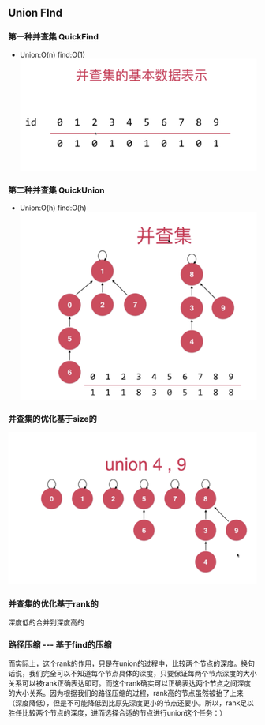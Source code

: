 

## Union FInd

### 第一种并查集 QuickFind
- Union:O(n) find:O(1) 
![数组表示](../photo/15.png)

### 第二种并查集 QuickUnion
    
- Union:O(h) find:O(h)
![数组表示](../photo/16.png)


### 并查集的优化基于size的
![数组表示](../photo/17.png)

### 并查集的优化基于rank的

深度低的合并到深度高的


### 路径压缩 --- 基于find的压缩

而实际上，这个rank的作用，只是在union的过程中，比较两个节点的深度。换句话说，我们完全可以不知道每个节点具体的深度，只要保证每两个节点深度的大小关系可以被rank正确表达即可。而这个rank确实可以正确表达两个节点之间深度的大小关系。因为根据我们的路径压缩的过程，rank高的节点虽然被抬了上来（深度降低），但是不可能降低到比原先深度更小的节点还要小。所以，rank足以胜任比较两个节点的深度，进而选择合适的节点进行union这个任务：）


